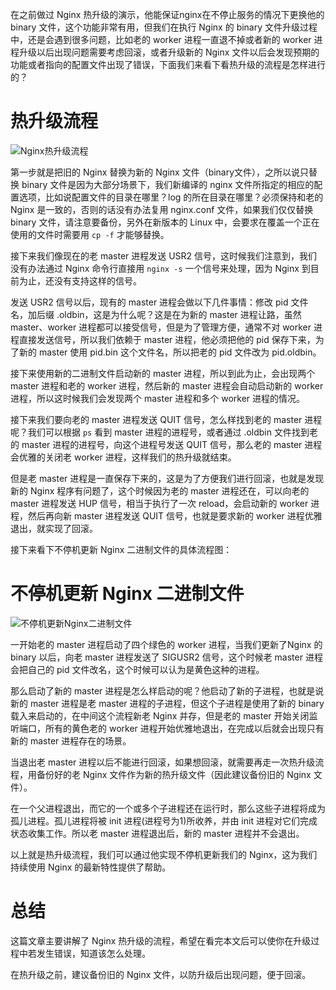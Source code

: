 在之前做过 Nginx 热升级的演示，他能保证nginx在不停止服务的情况下更换他的 binary 文件，这个功能非常有用，但我们在执行 Nginx 的 binary 文件升级过程中，还是会遇到很多问题，比如老的 worker 进程一直退不掉或者新的 worker 进程升级以后出现问题需要考虑回滚，或者升级新的 Nginx 文件以后会发现预期的功能或者指向的配置文件出现了错误，下面我们来看下看热升级的流程是怎样进行的？

# 热升级流程

![Nginx热升级流程](https://img-blog.csdnimg.cn/2019122012524977.png)

第一步就是把旧的 Nginx 替换为新的 Nginx 文件（binary文件），之所以说只替换 binary 文件是因为大部分场景下，我们新编译的 nginx 文件所指定的相应的配置选项，比如说配置文件的目录在哪里？log 的所在目录在哪里？必须保持和老的 Nginx 是一致的，否则的话没有办法复用 nginx.conf 文件，如果我们仅仅替换 binary 文件，请注意要备份，另外在新版本的 Linux 中，会要求在覆盖一个正在使用的文件时需要用 `cp -f` 才能够替换。

接下来我们像现在的老 master 进程发送 USR2 信号，这时候我们注意到，我们没有办法通过 Nginx 命令行直接用 `nginx -s` 一个信号来处理，因为 Nginx 到目前为止，还没有支持这样的信号。

发送 USR2 信号以后，现有的 master 进程会做以下几件事情：修改 pid 文件名，加后缀 .oldbin，这是为什么呢？这是在为新的 master 进程让路，虽然 master、worker 进程都可以接受信号，但是为了管理方便，通常不对 worker 进程直接发送信号，所以我们依赖于 master 进程，他必须把他的 pid 保存下来，为了新的 master 使用 pid.bin 这个文件名，所以把老的 pid 文件改为 pid.oldbin。

接下来使用新的二进制文件启动新的 master 进程，所以到此为止，会出现两个 master 进程和老的 worker 进程，然后新的 master 进程会自动启动新的 worker 进程，所以这时候我们会发现两个 master 进程和多个 worker 进程的情况。

接下来我们要向老的 master 进程发送 QUIT 信号，怎么样找到老的 master 进程呢？我们可以根据 `ps` 看到 master 进程的进程号，或者通过 .oldbin 文件找到老的 master 进程的进程号，向这个进程号发送 QUIT 信号，那么老的 master 进程会优雅的关闭老 worker 进程，这样我们的热升级就结束。

但是老 master 进程是一直保存下来的，这是为了方便我们进行回滚，也就是发现新的 Nginx 程序有问题了，这个时候因为老的 master 进程还在，可以向老的 master 进程发送 HUP 信号，相当于执行了一次 reload，会启动新的 worker 进程，然后再向新 master 进程发送 QUIT 信号，也就是要求新的 worker 进程优雅退出，就实现了回滚。

接下来看下不停机更新 Nginx 二进制文件的具体流程图：

# 不停机更新 Nginx 二进制文件

![不停机更新Nginx二进制文件](https://img-blog.csdnimg.cn/20191220142905855.png)

一开始老的 master 进程启动了四个绿色的 worker 进程，当我们更新了Nginx 的 binary 以后，向老 master 进程发送了 SIGUSR2 信号，这个时候老 master 进程会把自己的 pid 文件改名，这个时候可以认为是黄色这种的进程。

那么启动了新的 master 进程是怎么样启动的呢？他启动了新的子进程，也就是说新的 master 进程是老 master 进程的子进程，但这个子进程是使用了新的 binary 载入来启动的，在中间这个流程新老 Nginx 并存，但是老的 master 开始关闭监听端口，所有的黄色老的 worker 进程开始优雅地退出，在完成以后就会出现只有新的 master 进程存在的场景。

当退出老 master 进程以后不能进行回滚，如果想回滚，就需要再走一次热升级流程，用备份好的老 Nginx 文件作为新的热升级文件（因此建议备份旧的 Nginx 文件）。

在一个父进程退出，而它的一个或多个子进程还在运行时，那么这些子进程将成为孤儿进程。孤儿进程将被 init 进程(进程号为1)所收养，并由 init 进程对它们完成状态收集工作。所以老 master 进程退出后，新的 master 进程并不会退出。

以上就是热升级流程，我们可以通过他实现不停机更新我们的 Nginx，这为我们持续使用 Nginx 的最新特性提供了帮助。

# 总结
这篇文章主要讲解了 Nginx 热升级的流程，希望在看完本文后可以使你在升级过程中若发生错误，知道该怎么处理。

在热升级之前，建议备份旧的 Nginx 文件，以防升级后出现问题，便于回滚。